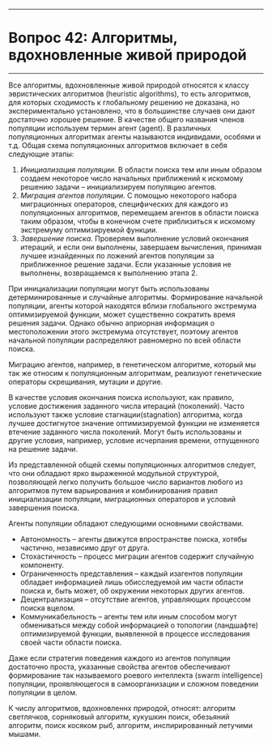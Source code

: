﻿___
# Вопрос 42: Алгоритмы, вдохновленные живой природой
___


Все алгоритмы, вдохновленные живой природой относятся к классу эвристических алгоритмов  (heuristic  algorithms),  то есть  алгоритмов,  для  которых сходимость к глобальному решению не доказана, но экспериментально установлено, что в большинстве случаев они дают достаточно хорошее решение.
В качестве общего названия членов популяции используем термин агент (agent). В различных популяционных алгоритмах агенты называются индивидами, особями и т.д.
Общая схема популяционных алгоритмов включает в себя следующие этапы:
1. *Инициализация популяции.* В области поиска тем или иным образом создаем некоторое число начальных приближений к искомому решению задачи – инициализируем популяцию агентов.
2. *Миграция агентов популяции.* С помощью некоторого набора миграционных операторов, специфических для каждого из популяционных алгоритмов, перемещаем агентов в области поиска таким образом, чтобы в конечном счете приблизиться к искомому экстремуму оптимизируемой функции.
3. *Завершение поиска.* Проверяем выполнение условий окончания итераций,  и если  они  выполнены,  завершаем  вычисления,  принимая  лучшее изнайденных по ложений агентов популяции за приближенное решение задачи. Если указанные условия не выполнены, возвращаемся к выполнению этапа 2.

При  инициализации  популяции  могут  быть  использованы  детерминированные и
случайные алгоритмы. Формирование начальной популяции, агенты которой находятся вблизи глобального экстремума оптимизируемой функции, может существенно сократить время решения задачи. Однако обычно априорная информация о местоположении этого экстремума отсутствует, поэтому агентов начальной популяции распределяют равномерно по всей области поиска.

Миграцию агентов, например, в генетическом алгоритме, который мы так же относим к популяционным алгоритмам, реализуют генетические операторы скрещивания, мутации и другие.

В качестве условия окончания поиска используют, как правило, условие достижения заданного числа итераций (поколений). Часто используют также условие стагнации(stagnation) алгоритма, когда лучшее достигнутое значение оптимизируемой функции не изменяется втечение заданного числа поколений. Могут быть использованы и другие условия, например, условие исчерпания времени, отпущенного на решение задачи.

Из представленной общей схемы популяционных алгоритмов следует, что они обладают ярко выраженной модульной структурой, позволяющей легко получить большое число вариантов любого из алгоритмов путем варьирования и комбинирования правил инициализации популяции, миграционных операторов и условий завершения поиска.

Агенты популяции обладают следующими основными свойствами.
- Автономность – агенты движутся впространстве поиска, хотябы частично, независимо друг от друга.
- Стохастичность – процесс миграции агентов содержит случайную компоненту.
- Ограниченность представления – каждый изагентов популяции обладает информацией лишь обисследуемой им части области поиска и, быть может, об окружении некоторых других агентов.
- Децентрализация – отсутствие агентов, управляющих процессом поиска вцелом.
- Коммуникабельность – агенты тем или иным способом могут обмениваться между собой информацией о топологии (ландшафте) оптимизируемой функции, выявленной в
процессе исследования своей части области поиска.

Даже если стратегия поведения каждого из агентов популяции достаточно проста, указанные свойства агентов обеспечивают формирование так называемого роевого интеллекта (swarm intelligence) популяции, проявляющегося в самоорганизации и сложном поведении популяции в целом.

К числу алгоритмов, вдохновленнх природой, относят: алгоритм светлячков, сорняковый алгоритм, кукушкин поиск, обезьяний алгоритм, поиск косяком рыб, алгоритм, инспирированный летучими мышами.